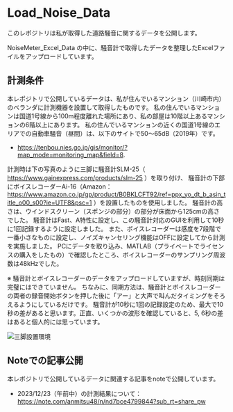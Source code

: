 # Load_Noise_Data
このレポジトリは私が取得した道路騒音に関するデータを公開します。

NoiseMeter_Excel_Data の中に、騒音計で取得したデータを整理したExcelファイルをアップロードしています。

## 計測条件
本レポジトリで公開しているデータは、私が住んでいるマンション（川崎市内）のベランダに計測機器を設置して取得したものです。
私の住んでいるマンションは国道1号線から100m程度離れた場所にあり、私の部屋は10階以上あるマンションの6階以上にあります。
私の住んでいるマンションの近くの国道1号線のエリアでの自動車騒音（昼間）は、以下のサイトで50～65dB（2019年）です。
  - https://tenbou.nies.go.jp/gis/monitor/?map_mode=monitoring_map&field=8.

計測時は下の写真のように三脚に騒音計SLM-25（ https://www.gainexpress.com/products/slm-25 ）を取り付け、
騒音計の下部にボイスレコーダーAi-16（Amazon：https://www.amazon.co.jp/gp/product/B0BKLCFT92/ref=ppx_yo_dt_b_asin_title_o00_s00?ie=UTF8&psc=1 ）を設置したものを使用しました。
騒音計の高さは、ウインドスクリーン（スポンジの部分）の部分が床面から125cmの高さでした。
騒音計はFast、A特性に設定し、この騒音計対応のGUIを利用して10秒に1回記録するように設定しました。
また、ボイスレコーダーは感度を7段階で一番小さなものに設定し、ノイズキャンセリング機能はOFFに設定してから計測を実施しました。
PCにデータを取り込み、MATLAB（プライベートでライセンスの購入をしたもの）で確認したところ、ボイスレコーダーのサンプリング周波数は48kHzでした。

※ 騒音計とボイスレコーダーのデータをアップロードしていますが、時刻同期は完璧にはできていません。
ちなみに、同期方法は、騒音計とボイスレコーダーの両者の録音開始ボタンを押した後に「アー」と大声で叫んだタイミングをそろえるようにしているだけです。
騒音計が10秒に1回の記録設定のため、最大で10秒の差があると思います。正直、いくつかの波形を確認していると、5, 6秒の差はあると個人的には思っています。

![三脚設置環境](https://github.com/anmitsu48/Load_Noise_Data/assets/58377673/9c6f2eeb-1483-44fc-9b40-3164eda51585)

## Noteでの記事公開
本レポジトリで公開しているデータに関連する記事をnoteで公開しています。
  - 2023/12/23（午前中）の計測結果について：https://note.com/anmitsu48/n/nd7bce4799844?sub_rt=share_pw
